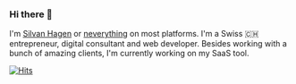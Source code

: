### Hi there 👋

I'm [Silvan Hagen](https://silvanhagen.com/) or [neverything](https://twitter.com/neverything) on most platforms. I'm a Swiss 🇨🇭 entrepreneur, digital consultant and web developer. Besides working with a bunch of amazing clients, I'm currently working on my SaaS tool.

[![Hits](https://hits.sh/github.com/neverything.svg?label=Views&extraCount=50)](https://hits.sh/github.com/neverything/)
